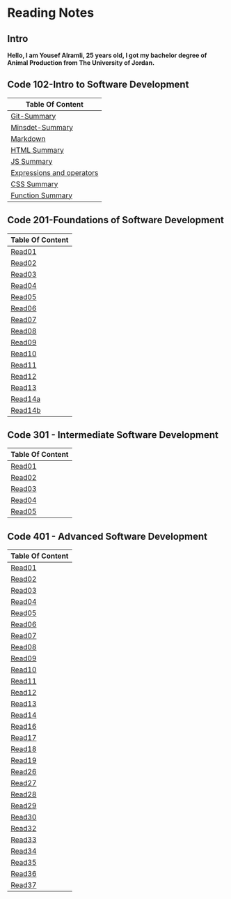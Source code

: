 # Reading Notes



## Intro

**Hello, I am Yousef Alramli, 25 years old, I got my bachelor degree of Animal Production from The University of Jordan.**  
## Code 102-Intro to Software Development
| Table Of Content  |  
| ------------- |   
| [Git-Summary](https://yousef-alramli.github.io/reading-notes/reading-notes102/read02)  |   
| [Minsdet-Summary](https://yousef-alramli.github.io/reading-notes/reading-notes102/read01Mindset-Summary) |   
| [Markdown](https://yousef-alramli.github.io/reading-notes/reading-notes102/read01) | 
|[HTML Summary](https://yousef-alramli.github.io/reading-notes/reading-notes102/read03)|  
|[JS Summary](https://yousef-alramli.github.io/reading-notes/reading-notes102/read04)|
|[Expressions and operators](https://yousef-alramli.github.io/reading-notes/reading-notes102/read05)|  
|[CSS Summary](https://yousef-alramli.github.io/reading-notes/reading-notes102/read06)|
|[Function Summary](https://yousef-alramli.github.io/reading-notes/reading-notes102/read07)|  

## Code 201-Foundations of Software Development

| Table Of Content  |
| ------------- | 
|[Read01](https://yousef-alramli.github.io/reading-notes/reading-notes201/Read01)|
|[Read02](https://yousef-alramli.github.io/reading-notes/reading-notes201/Read02)|
|[Read03](https://yousef-alramli.github.io/reading-notes/reading-notes201/Read03)|
|[Read04](https://yousef-alramli.github.io/reading-notes/reading-notes201/Read04)|
|[Read05](https://yousef-alramli.github.io/reading-notes/reading-notes201/Read05)|
|[Read06](https://yousef-alramli.github.io/reading-notes/reading-notes201/Read06)|
|[Read07](https://yousef-alramli.github.io/reading-notes/reading-notes201/Read07)|
|[Read08](https://yousef-alramli.github.io/reading-notes/reading-notes201/Read08)|
|[Read09](https://yousef-alramli.github.io/reading-notes/reading-notes201/Read09)|
|[Read10](https://yousef-alramli.github.io/reading-notes/reading-notes201/Read10)|
|[Read11](https://yousef-alramli.github.io/reading-notes/reading-notes201/Read11)|
|[Read12](https://yousef-alramli.github.io/reading-notes/reading-notes201/Read12)|
|[Read13](https://yousef-alramli.github.io/reading-notes/reading-notes201/Read13)|
|[Read14a](https://yousef-alramli.github.io/reading-notes/reading-notes201/Read14a)|
|[Read14b](https://yousef-alramli.github.io/reading-notes/reading-notes201/Read14b)|


## Code 301 - Intermediate Software Development

| Table Of Content  |
| ------------- |
|[Read01](https://yousef-alramli.github.io/reading-notes/reading-notes301/Read01)|
|[Read02](https://yousef-alramli.github.io/reading-notes/reading-notes301/Read02)|
|[Read03](https://yousef-alramli.github.io/reading-notes/reading-notes301/Read03)|
|[Read04](https://yousef-alramli.github.io/reading-notes/reading-notes301/Read04)|
|[Read05](https://yousef-alramli.github.io/reading-notes/reading-notes301/Read05)|
## Code 401 - Advanced Software Development
| Table Of Content  |
| ------------- |
|[Read01](https://yousef-alramli.github.io/reading-notes/reading-notes401/Read01)|
|[Read02](https://yousef-alramli.github.io/reading-notes/reading-notes401/Read02)|
|[Read03](https://yousef-alramli.github.io/reading-notes/reading-notes401/Read03)|
|[Read04](https://yousef-alramli.github.io/reading-notes/reading-notes401/Read04)|
|[Read05](https://yousef-alramli.github.io/reading-notes/reading-notes401/Read05)|
|[Read06](https://yousef-alramli.github.io/reading-notes/reading-notes401/Read06)|
|[Read07](https://yousef-alramli.github.io/reading-notes/reading-notes401/Read07)|
|[Read08](https://yousef-alramli.github.io/reading-notes/reading-notes401/Read08)|
|[Read09](https://yousef-alramli.github.io/reading-notes/reading-notes401/Read09)|
|[Read10](https://yousef-alramli.github.io/reading-notes/reading-notes401/Read10)|
|[Read11](https://yousef-alramli.github.io/reading-notes/reading-notes401/Read11)|
|[Read12](https://yousef-alramli.github.io/reading-notes/reading-notes401/Read12)|
|[Read13](https://yousef-alramli.github.io/reading-notes/reading-notes401/Read13)|
|[Read14](https://yousef-alramli.github.io/reading-notes/reading-notes401/Read14)|
|[Read16](https://yousef-alramli.github.io/reading-notes/reading-notes401/Read16)|
|[Read17](https://yousef-alramli.github.io/reading-notes/reading-notes401/Read17)|
|[Read18](https://yousef-alramli.github.io/reading-notes/reading-notes401/Read18)|
|[Read19](https://yousef-alramli.github.io/reading-notes/reading-notes401/Read19)|
|[Read26](https://yousef-alramli.github.io/reading-notes/reading-notes401/Read26)|
|[Read27](https://yousef-alramli.github.io/reading-notes/reading-notes401/Read27)|
|[Read28](https://yousef-alramli.github.io/reading-notes/reading-notes401/Read28)|
|[Read29](https://yousef-alramli.github.io/reading-notes/reading-notes401/Read29)|
|[Read30](https://yousef-alramli.github.io/reading-notes/reading-notes401/Read30)|
|[Read32](https://yousef-alramli.github.io/reading-notes/reading-notes401/Read32)|
|[Read33](https://yousef-alramli.github.io/reading-notes/reading-notes401/Read33)|
|[Read34](https://yousef-alramli.github.io/reading-notes/reading-notes401/Read34)|
|[Read35](https://yousef-alramli.github.io/reading-notes/reading-notes401/Read35)|
|[Read36](https://yousef-alramli.github.io/reading-notes/reading-notes401/Read36)|
|[Read37](https://yousef-alramli.github.io/reading-notes/reading-notes401/Read37)|